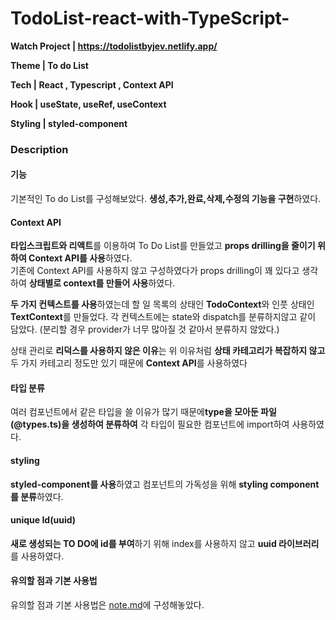 # TodoList-react-with-TypeScript-

**Watch Project | https://todolistbyjev.netlify.app/**

**Theme | To do List**

**Tech | React , Typescript , Context API**

**Hook | useState, useRef, useContext**

**Styling | styled-component**

### Description

#### 기능
기본적인 To do List를 구성해보았다.
**생성,추가,완료,삭제,수정의 기능을 구현**하였다.

#### Context API
**타입스크립트와 리액트**를 이용하여 To Do List를 만들었고 **props drilling을 줄이기 위하여 Context API를 사용**하였다.  
기존에 Context API를 사용하지 않고 구성하였다가 props drilling이 꽤 있다고 생각하여 **상태별로 context를 만들어 사용**하였다.

**두 가지 컨텍스트를 사용**하였는데 할 일 목록의 상태인 **TodoContext**와 인풋 상태인 **TextContext**를 만들었다.
각 컨텍스트에는 state와 dispatch를 분류하지않고 같이 담았다.
(분리할 경우 provider가 너무 많아질 것 같아서 분류하지 않았다.)

상태 관리로 **리덕스를 사용하지 않은 이유**는 위 이유처럼 **상태 카테고리가 복잡하지 않고** 두 가지 카테고리 정도만 있기 때문에
**Context API**를 사용하였다

#### 타입 분류
여러 컴포넌트에서 같은 타입을 쓸 이유가 많기 때문에**type을 모아둔 파일(@types.ts)을 생성하여 분류하여** 각 타입이 필요한 컴포넌트에 import하여 사용하였다.

#### styling
**styled-component를 사용**하였고 컴포넌트의 가독성을 위해 **styling component를 분류**하였다.

#### unique Id(uuid)
**새로 생성되는 TO DO에 id를 부여**하기 위해 index를 사용하지 않고 **uuid 라이브러리**를 사용하였다.


#### 유의할 점과 기본 사용법
유의할 점과 기본 사용법은 [note.md](note.md)에 구성해놓았다.







